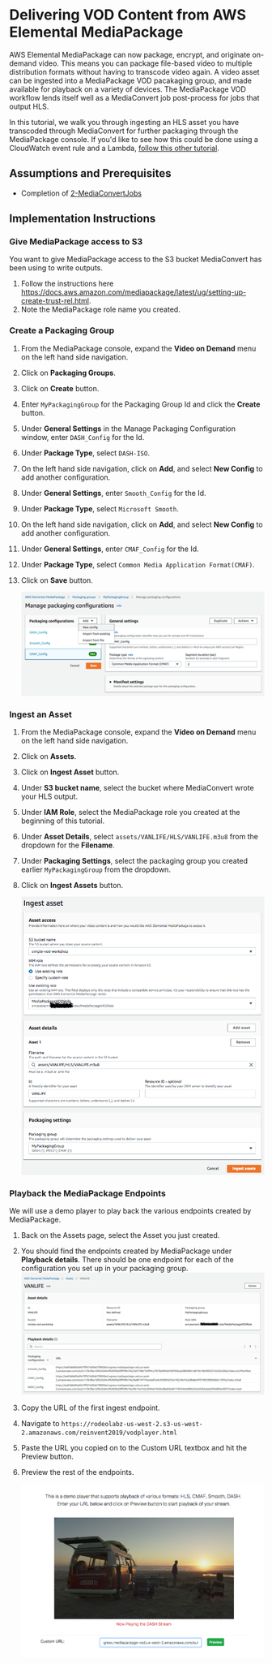 # Delivering VOD Content from AWS Elemental MediaPackage
AWS Elemental MediaPackage can now package, encrypt, and originate on-demand video. This means you can package file-based video to multiple distribution formats without having to transcode video again. A video asset can be ingested into a MediaPackage VOD pacakaging group, and made available for playback on a variety of devices. The MediaPackage VOD workflow lends itself well as a MediaConvert job post-process for jobs that output HLS. 

In this tutorial, we walk you through ingesting an HLS asset you have transcoded through MediaConvert for further packaging through the MediaPackage console. If you'd like to see how this could be done using a CloudWatch event rule and a Lambda, [follow this other tutorial](README.md).

## Assumptions and Prerequisites
* Completion of [2-MediaConvertJobs](../2-MediaConvertJobs/README.md)

## Implementation Instructions

### Give MediaPackage access to S3
You want to give MediaPackage access to the S3 bucket MediaConvert has been using to write outputs.

1. Follow the instructions here https://docs.aws.amazon.com/mediapackage/latest/ug/setting-up-create-trust-rel.html.  
1. Note the MediaPackage role name you created.

### Create a Packaging Group
1. From the MediaPackage console, expand the **Video on Demand** menu on the left hand side navigation. 
1. Click on **Packaging Groups**.
1. Click on **Create** button. 
1. Enter `MyPackagingGroup` for the Packaging Group Id and click the **Create** button.
1. Under **General Settings** in the Manage Packaging Configuration window, enter `DASH_Config` for the Id. 
1. Under **Package Type**, select `DASH-ISO`.
1. On the left hand side navigation, click on **Add**, and select **New Config** to add another configuration. 
1. Under **General Settings**, enter `Smooth_Config` for the Id.
1. Under **Package Type**, select `Microsoft Smooth`.
1. On the left hand side navigation, click on **Add**, and select **New Config** to add another configuration. 
1. Under **General Settings**, enter `CMAF_Config` for the Id.
1. Under **Package Type**, select `Common Media Application Format(CMAF)`.
1. Click on **Save** button.

    ![alt](../images/emp-vod-packaging-group.png)

### Ingest an Asset
1. From the MediaPackage console, expand the **Video on Demand** menu on the left hand side navigation. 
1. Click on **Assets**.
1. Click on **Ingest Asset** button.
1. Under **S3 bucket name**, select the bucket where MediaConvert wrote your HLS output. 
1. Under **IAM Role**, select the MediaPackage role you created at the beginning of this tutorial.
1. Under **Asset Details**, select `assets/VANLIFE/HLS/VANLIFE.m3u8` from the dropdown for the **Filename**. 
1. Under **Packaging Settings**, select the packaging group you created earlier `MyPackagingGroup` from the dropdown.
1. Click on **Ingest Assets** button. 

    ![alt](../images/emp-vod-ingest-asset.png)

### Playback the MediaPackage Endpoints
We will use a demo player to play back the various endpoints created by MediaPackage.
1. Back on the Assets page, select the Asset you just created.
1. You should find the endpoints created by MediaPackage under **Playback details**. There should be one endpoint for each of the configuration you set up in your packaging group. 
    ![alt](../images/emp-vod-playback-details.png)
1. Copy the URL of the first ingest endpoint. 
1. Navigate to `https://rodeolabz-us-west-2.s3-us-west-2.amazonaws.com/reinvent2019/vodplayer.html`
1. Paste the URL you copied on to the Custom URL textbox and hit the Preview button.
1. Preview the rest of the endpoints. 

    ![alt](../images/emp-vod-playback-preview.png)